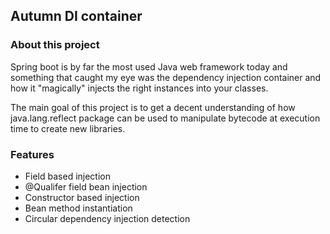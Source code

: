 ## Autumn DI container

### About this project
Spring boot is by far the most used Java web framework today and
something that caught my eye was the dependency injection
container and how it "magically" injects the right instances 
into your classes.

The main goal of this project is to get a decent understanding
of how java.lang.reflect package can be used to manipulate bytecode
at execution time to create new libraries.

### Features
* Field based injection
* @Qualifer field bean injection  
* Constructor based injection
* Bean method instantiation
* Circular dependency injection detection